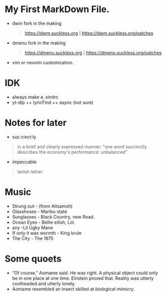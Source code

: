 <!--
Learning Markdown syntax
-->
# My First **MarkDown** File.

- dwm fork in the making
  > https://dwm.suckless.org | https://dwm.suckless.org/patches
- dmenu fork in the making
  > https://dmenu.suckless.org | https://dmenu.suckless.org/patches
- vim or neovim customization.
  
# IDK
- always make a .xinitrc
- yt-dlp ++ lyricFind ++ async (not sure) 
# Notes for later 
- suc·cinct·ly
> in a brief and clearly expressed manner: "one word succinctly describes the economy's performance: unbalanced"
- impeccable
> lavish lather
# Music
  - Strung out - (from Altsamoh)
  - Glasshoses - Maribu state
  - Sunglasses - Black Country, new Road.
  - Ocean Eyes - Bellie eilish, Lol.
  - any -Lil Ugky Mane
  - If only it was wormth - King krule
  - The City - The 1975
# Some quoets
 - “Of course,” Aomame said. He was right. A physical object could only be in one 
place at one time. Einstein proved that. Reality was utterly coolheaded and utterly 
lonely.
 - Aomame resembled an insect skilled at *biological mimicry*.
